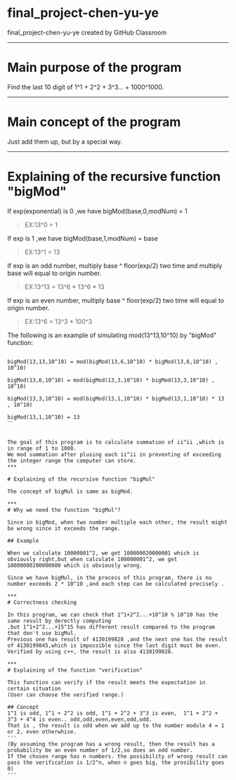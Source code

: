 # final_project-chen-yu-ye
final_project-chen-yu-ye created by GitHub Classroom
***
# Main purpose of the program

Find the last 10 digit of 1^1 + 2^2 + 3^3... + 1000^1000.
***
# Main concept of the program

Just add them up, but by a special way.
***
# Explaining of the recursive function "bigMod"

If exp(exponential) is 0 ,we have bigMod(base,0,modNum) = 1

> EX:13^0 = 1

If exp is 1 ,we have bigMod(base,1,modNum) = base

> EX:13^1 = 13

If exp is an odd number, multiply base ^ floor(exp/2) two time and multiply base will equal to origin number.

> EX:13^13 = 13^6 * 13^6 * 13 

If exp is an even number, multiply base ^ floor(exp/2) two time will equal to origin number.

> EX:13^6 = 13^3 * 100^3

The following is an example of simulating mod(13^13,10^10) by "bigMod" function:
```

bigMod(13,13,10^10) = mod(bigMod(13,6,10^10) * bigMod(13,6,10^10) , 10^10)

bigMod(13,6,10^10) = mod(bigMod(13,3,10^10) * bigMod(13,3,10^10) , 10^10)

bigMod(13,3,10^10) = mod(bigMod(13,1,10^10) * bigMod(13,1,10^10) * 13 , 10^10)

bigMod(13,1,10^10) = 13 
ˋˋˋ


The goal of this program is to calculate summation of ii^ii ,which is in range of 1 to 1000.
We mod summation after plusing each ii^ii in preventing of exceeding the integer range the computer can store.
***

# Explaining of the recursive function "bigMul"

The concept of bigMul is same as bigMod.

***
# Why we need the function "bigMul"?

Since in bigMod, when two number multiple each other, the result might be wrong since it exceeds the range. 

## Example

When we calculate 10000001^2, we get 100000020000001 which is obviously right,but when calculate 100000001^2, we get 10000000200000000 which is obviously wrong.

Since we have bigMul, in the process of this program, there is no number exceeds 2 * 10^10 ,and each step can be calculated precisely .

***
# Correctness checking

In this program, we can check that 1^1+2^2...+10^10 % 10^10 has the same result by derectly computing
,but 1^1+2^2...+15^15 has different result compared to the program that don't use bigMul.
Previous one has result of 4130199828 ,and the next one has the result of 4130199845,which is impossible since the last digit must be even.
Verified by using c++, the result is also 4130199828.

***
# Explaining of the function "verification"

This function can verify if the result meets the expectation in certain situation
(User can choose the verified range.)

## Concept
1^1 is odd, 1^1 + 2^2 is odd, 1^1 + 2^2 + 3^3 is even,  1^1 + 2^2 + 3^3 + 4^4 is even.. odd,odd,even,even,odd,odd.
That is , the result is odd when we add up to the number module 4 = 1 or 2, even otherwhise.
'''
(By assuming the program has a wrong result, then the result has a probability be an even number of 1/2,so does an odd number.
If the chosen range has n numbers. the possibility of wrong result can pass the verification is 1/2^n, when n goes big, the prosibility goes 0)
'''
